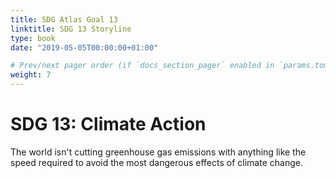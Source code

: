 ```yaml
---
title: SDG Atlas Goal 13
linktitle: SDG 13 Storyline
type: book
date: "2019-05-05T00:00:00+01:00"

# Prev/next pager order (if `docs_section_pager` enabled in `params.toml`)
weight: 7
---
```


# SDG 13: Climate Action

The world isn't cutting greenhouse gas emissions with anything like the speed required to avoid the most dangerous effects of climate change. 